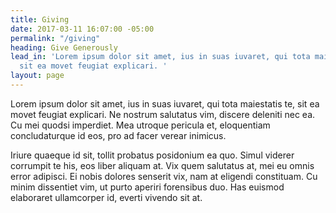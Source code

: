 ```yaml
---
title: Giving
date: 2017-03-11 16:07:00 -05:00
permalink: "/giving"
heading: Give Generously
lead_in: 'Lorem ipsum dolor sit amet, ius in suas iuvaret, qui tota maiestatis te,
  sit ea movet feugiat explicari. '
layout: page
---
```


Lorem ipsum dolor sit amet, ius in suas iuvaret, qui tota maiestatis te, sit ea movet feugiat explicari. Ne nostrum salutatus vim, discere deleniti nec ea. Cu mei quodsi imperdiet. Mea utroque pericula et, eloquentiam concludaturque id eos, pro ad facer verear inimicus.

Iriure quaeque id sit, tollit probatus posidonium ea quo. Simul viderer corrumpit te his, eos liber aliquam at. Vix quem salutatus at, mei eu omnis error adipisci. Ei nobis dolores senserit vix, nam at eligendi constituam. Cu minim dissentiet vim, ut purto aperiri forensibus duo. Has euismod elaboraret ullamcorper id, everti vivendo sit at.